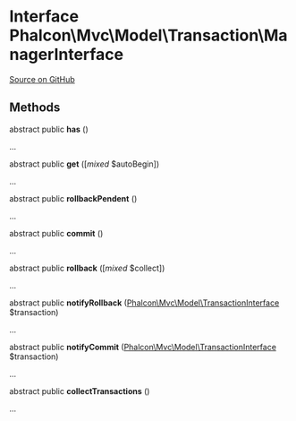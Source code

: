 # Interface **Phalcon\\Mvc\\Model\\Transaction\\ManagerInterface**

<a href="https://github.com/phalcon/cphalcon/blob/master/phalcon/mvc/model/transaction/managerinterface.zep" class="btn btn-default btn-sm">Source on GitHub</a>

## Methods

abstract public **has** ()

...

abstract public **get** ([*mixed* $autoBegin])

...

abstract public **rollbackPendent** ()

...

abstract public **commit** ()

...

abstract public **rollback** ([*mixed* $collect])

...

abstract public **notifyRollback** ([Phalcon\Mvc\Model\TransactionInterface](/en/3.1.2/api/Phalcon_Mvc_Model_TransactionInterface) $transaction)

...

abstract public **notifyCommit** ([Phalcon\Mvc\Model\TransactionInterface](/en/3.1.2/api/Phalcon_Mvc_Model_TransactionInterface) $transaction)

...

abstract public **collectTransactions** ()

...